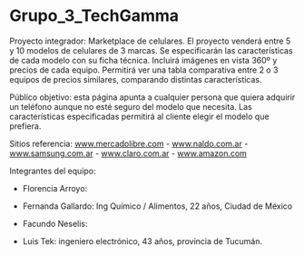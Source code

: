 # Grupo_3_TechGamma

Proyecto integrador: Marketplace de celulares.
El proyecto venderá entre 5 y 10 modelos de celulares de 3 marcas.
Se especificarán las características de cada modelo con su ficha técnica.
Incluirá imágenes en vista 360º y precios de cada equipo.
Permitirá ver una tabla comparativa entre 2 o 3 equipos de precios similares, comparando distintas características.

Público objetivo: esta página apunta a cualquier persona que quiera adquirir un teléfono aunque no esté seguro del modelo que necesita. 
Las características especificadas permitirá al cliente elegir el modelo que prefiera.

Sitios referencia: www.mercadolibre.com - www.naldo.com.ar - www.samsung.com.ar - www.claro.com.ar - www.amazon.com

Integrantes del equipo:
- Florencia Arroyo:

- Fernanda Gallardo: Ing Químico / Alimentos, 22 años, Ciudad de México

- Facundo Neselis:

- Luis Tek: ingeniero electrónico, 43 años, provincia de Tucumán.